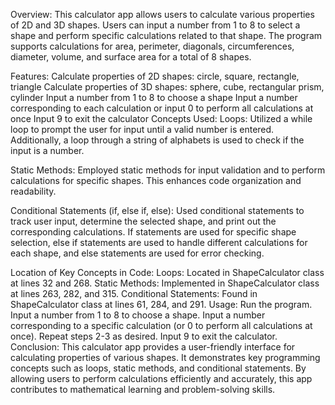 Overview:
This calculator app allows users to calculate various properties of 2D and 3D shapes. Users can input a number from 1 to 8 to select a shape and perform specific calculations related to that shape. The program supports calculations for area, perimeter, diagonals, circumferences, diameter, volume, and surface area for a total of 8 shapes.

Features:
Calculate properties of 2D shapes: circle, square, rectangle, triangle
Calculate properties of 3D shapes: sphere, cube, rectangular prism, cylinder
Input a number from 1 to 8 to choose a shape
Input a number corresponding to each calculation or input 0 to perform all calculations at once
Input 9 to exit the calculator
Concepts Used:
Loops: Utilized a while loop to prompt the user for input until a valid number is entered. Additionally, a loop through a string of alphabets is used to check if the input is a number.

Static Methods: Employed static methods for input validation and to perform calculations for specific shapes. This enhances code organization and readability.

Conditional Statements (if, else if, else): Used conditional statements to track user input, determine the selected shape, and print out the corresponding calculations. If statements are used for specific shape selection, else if statements are used to handle different calculations for each shape, and else statements are used for error checking.

Location of Key Concepts in Code:
Loops: Located in ShapeCalculator class at lines 32 and 268.
Static Methods: Implemented in ShapeCalculator class at lines 263, 282, and 315.
Conditional Statements: Found in ShapeCalculator class at lines 61, 284, and 291.
Usage:
Run the program.
Input a number from 1 to 8 to choose a shape.
Input a number corresponding to a specific calculation (or 0 to perform all calculations at once).
Repeat steps 2-3 as desired.
Input 9 to exit the calculator.
Conclusion:
This calculator app provides a user-friendly interface for calculating properties of various shapes. It demonstrates key programming concepts such as loops, static methods, and conditional statements. By allowing users to perform calculations efficiently and accurately, this app contributes to mathematical learning and problem-solving skills.
